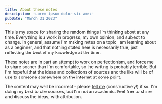 ```yaml
---
title: About these notes
description: "Lorem ipsum dolor sit amet"
pubDate: "March 31 2023"
---
```



This is my space for sharing the random things I'm thinking about at any time. Everything is a work in progress, my own opinion, and subject to change. In general, assume I'm making notes on a topic I am learning about as a beginner, and that nothing stated here is necessarily true, just reflecting the best of my knowledge at the time.

These notes are in part an attempt to work on perfectionism, and force me to share sooner than I'm comfortable, so the writing is probably terrible. But I'm hopeful that the ideas and collections of sources and the like will be of use to someone somewhere on the internet at some point.

The content may well be incorrect - please [tell me](mailto:hi@caro.fyi) (constructively!) if so. I'm doing my best to cite sources, but I'm not an academic. Feel free to share and discuss the ideas, with attribution.
